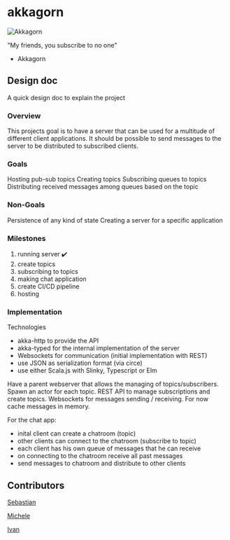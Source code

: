 # akkagorn
![Akkagorn](https://i.imgflip.com/4wsxwi.jpg)


"My friends, you subscribe to no one" 
- Akkagorn
##  Design doc
A quick design doc to explain the project
### Overview
This projects goal is to have a server that can be used for a multitude of different client applications. 
It should be possible to send messages to the server to be distributed to subscribed clients.

### Goals
Hosting pub-sub topics
Creating topics
Subscribing queues to topics
Distributing received messages among queues based on the topic

### Non-Goals
Persistence of any kind of state
Creating a server for a specific application

### Milestones
  1. running server :heavy_check_mark:
  2. create topics
  3. subscribing to topics
  4. making chat application
  5. create CI/CD pipeline
  6. hosting

### Implementation
Technologies
- akka-http to provide the API
- akka-typed for the internal implementation of the server
- Websockets for communication (initial implementation with REST)
- use JSON as serialization format (via circe)
- use either Scala.js with Slinky, Typescript or Elm

Have a parent webserver that allows the managing of topics/subscribers. Spawn an actor for each topic.
REST API to manage subscriptions and create topics.
Websockets for messages sending / receiving.
For now cache messages in memory.

For the chat app:
- inital client can create a chatroom (topic)
- other clients can connect to the chatroom (subscribe to topic)
- each client has his own queue of messages that he can receive
- on connecting to the chatroom receive all past messages
- send messages to chatroom and distribute to other clients

## Contributors
[Sebastian](https://github.com/sebastianpfluegelmeier)

[Michele](https://github.com/zZKato)

[Ivan](https://github.com/scyhhe)